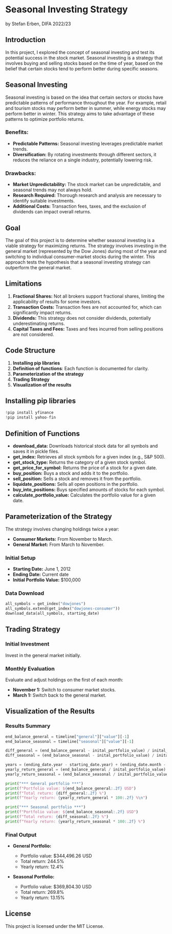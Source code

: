 # Seasonal Investing Strategy

by Stefan Erben, DIFA 2022/23

## Introduction

In this project, I explored the concept of seasonal investing and test its potential success in the stock market. Seasonal investing is a strategy that involves buying and selling stocks based on the time of year, based on the belief that certain stocks tend to perform better during specific seasons.

## Seasonal Investing

Seasonal investing is based on the idea that certain sectors or stocks have predictable patterns of performance throughout the year. For example, retail and tourism stocks may perform better in summer, while energy stocks may perform better in winter. This strategy aims to take advantage of these patterns to optimize portfolio returns.

### Benefits:
- **Predictable Patterns:** Seasonal investing leverages predictable market trends.
- **Diversification:** By rotating investments through different sectors, it reduces the reliance on a single industry, potentially lowering risk.

### Drawbacks:
- **Market Unpredictability:** The stock market can be unpredictable, and seasonal trends may not always hold.
- **Research Required:** Thorough research and analysis are necessary to identify suitable investments.
- **Additional Costs:** Transaction fees, taxes, and the exclusion of dividends can impact overall returns.

## Goal

The goal of this project is to determine whether seasonal investing is a viable strategy for maximizing returns. The strategy involves investing in the general market (represented by the Dow Jones) during most of the year and switching to individual consumer-market stocks during the winter. This approach tests the hypothesis that a seasonal investing strategy can outperform the general market.

## Limitations

1. **Fractional Shares:** Not all brokers support fractional shares, limiting the applicability of results for some investors.
2. **Transaction Costs:** Transaction fees are not accounted for, which can significantly impact returns.
3. **Dividends:** This strategy does not consider dividends, potentially underestimating returns.
4. **Capital Taxes and Fees:** Taxes and fees incurred from selling positions are not considered.

## Code Structure

1. **Installing pip libraries**
2. **Definition of functions**: Each function is documented for clarity.
3. **Parameterization of the strategy**
4. **Trading Strategy**
5. **Visualization of the results**

## Installing pip libraries

```python
!pip install yfinance
!pip install yahoo-fin
```

## Definition of Functions

- **download_data:** Downloads historical stock data for all symbols and saves it in pickle files.
- **get_index:** Retrieves all stock symbols for a given index (e.g., S&P 500).
- **get_stock_type:** Returns the category of a given stock symbol.
- **get_price_for_symbol:** Returns the price of a stock for a given date.
- **buy_position:** Buys a stock and adds it to the portfolio.
- **sell_position:** Sells a stock and removes it from the portfolio.
- **liquidate_positions:** Sells all open positions in the portfolio.
- **buy_into_positions:** Buys specified amounts of stocks for each symbol.
- **calculate_portfolio_value:** Calculates the portfolio value for a given date.

## Parameterization of the Strategy

The strategy involves changing holdings twice a year:
- **Consumer Markets:** From November to March.
- **General Market:** From March to November.

### Initial Setup
- **Starting Date:** June 1, 2012
- **Ending Date:** Current date
- **Initial Portfolio Value:** $100,000

### Data Download
```python
all_symbols = get_index("dowjones")
all_symbols.extend(get_index("dowjones-consumer"))
download_data(all_symbols, starting_date)
```

## Trading Strategy

### Initial Investment
Invest in the general market initially.

### Monthly Evaluation
Evaluate and adjust holdings on the first of each month:
- **November 1:** Switch to consumer market stocks.
- **March 1:** Switch back to the general market.

## Visualization of the Results

### Results Summary
```python
end_balance_general = timeline["general"]["value"][-1]
end_balance_seasonal = timeline["seasonal"]["value"][-1]

diff_general = (end_balance_general - inital_portfolio_value) / inital_portfolio_value * 100
diff_seasonal = (end_balance_seasonal - inital_portfolio_value) / inital_portfolio_value * 100

years = (ending_date.year - starting_date.year) + (ending_date.month - starting_date.month) / 12
yearly_return_general = (end_balance_general / inital_portfolio_value) ** (1 / years) - 1
yearly_return_seasonal = (end_balance_seasonal / inital_portfolio_value) ** (1 / years) - 1

print("*** General portfolio ***")
print(f"Portfolio value: ${end_balance_general:.2f} USD")
print(f"Total return: {diff_general:.2f} %")
print(f"Yearly return: {yearly_return_general * 100:.2f} %\n")

print("*** Seasonal portfolio ***")
print(f"Portfolio value: ${end_balance_seasonal:.2f} USD")
print(f"Total return: {diff_seasonal:.2f} %")
print(f"Yearly return: {yearly_return_seasonal * 100:.2f} %")
```

### Final Output
- **General Portfolio:**
  - Portfolio value: $344,496.26 USD
  - Total return: 244.5%
  - Yearly return: 12.4%

- **Seasonal Portfolio:**
  - Portfolio value: $369,804.30 USD
  - Total return: 269.8%
  - Yearly return: 13.15%

## License

This project is licensed under the MIT License.
